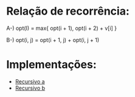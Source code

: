 # Relação de recorrência:

A-) opt(I) = max{ opt(i + 1), opt(i + 2) + v[i] }

B-) opt(i, j) = opt(i + 1, j) + opt(i, j + 1)

# Implementações:

- [Recursivo a](./recursivo-a.js)
- [Recursivo b](./recursivo-b.js)
